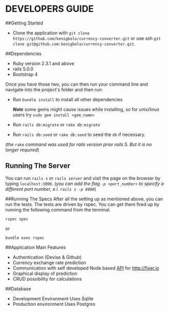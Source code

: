 # DEVELOPERS GUIDE

##Getting Started

+ Clone the application with `git clone https://github.com/kenigbolo/currency-converter.git` or use ssh  `git clone git@github.com:kenigbolo/currency-converter.git`.

##Dependencies

* Ruby version 2.3.1 and above
* rails 5.0.0
* Bootstrap 4

Once you have those two, you can then run your command line and navigate into the project's folder and then run:

* Run `bundle install` to install all other dependencies


    ***Note*** some gems might cause issues while installing, so for unix/linux users try `sudo gem install <gem_name>`
* Run `rails db:migrate` or `rake db:migrate`
* Run `rails db:seed`  or `rake db:seed` to seed the `db` if necessary.

(*the `rake` command was used for rails version prior rails 5. But it is no longer required*)

## Running The Server

You can run `rails s` or `rails server` and visit the page on the browser by typing `localhost:3000`. (*you can add the flag `-p <port_number>` to specify a different port number, e.i. `rails s -p 8000`*)

##Running The Specs
After all the setting up as mentioned above, you can run the tests. The tests are driven by rspec. You can get them fired up by running the following command from the terminal.

  `rspec spec`

or

  `bundle exec rspec`

##Application Main Features

* Authentication (Devise & Github)
* Currency exchange rate prediction
* Communication with self developed Node based [API](https://github.com/kenigbolo/node-api-server) for http://fixer.io
* Graphical display of prediction
* CRUD possibility for calculations

##Database
* Development Environment
    Uses Sqlite
* Production environment
    Uses Postgres
